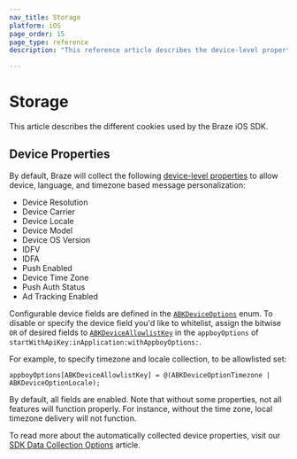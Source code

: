 ```yaml
---
nav_title: Storage
platform: iOS
page_order: 15
page_type: reference
description: "This reference article describes the device-level properties captured by the Braze iOS SDK."

---
```


# Storage

This article describes the different cookies used by the Braze iOS SDK.

## Device Properties

By default, Braze will collect the following [device-level properties](https://github.com/Appboy/appboy-ios-sdk/blob/16e893f2677af7de905b927505d4101c6fb2091d/AppboyKit/headers/AppboyKitLibrary/Appboy.h#L181) to allow device, language, and timezone based message personalization:

* Device Resolution
* Device Carrier
* Device Locale
* Device Model
* Device OS Version
* IDFV
* IDFA
* Push Enabled
* Device Time Zone
* Push Auth Status
* Ad Tracking Enabled

Configurable device fields are defined in the [`ABKDeviceOptions`](https://github.com/Appboy/appboy-ios-sdk/blob/4390e9eac8401bccdb81b053fa54eb87b1f6fcaa/Appboy-tvOS-SDK/AppboyTVOSKit.framework/Headers/Appboy.h#L179) enum. To disable or specify the device field you'd like to whitelist, assign the bitwise `OR` of desired fields to [`ABKDeviceAllowlistKey`](https://github.com/Appboy/appboy-ios-sdk/blob/fed071000722673754da288cace15c1ff8aca432/AppboyKit/include/Appboy.h#L148) in the `appboyOptions` of `startWithApiKey:inApplication:withAppboyOptions:`.

For example, to specify timezone and locale collection, to be allowlisted set:
```
appboyOptions[ABKDeviceAllowlistKey] = @(ABKDeviceOptionTimezone | ABKDeviceOptionLocale);
```

By default, all fields are enabled. Note that without some properties, not all features will function properly. For instance, without the time zone, local timezone delivery will not function.

To read more about the automatically collected device properties, visit our [SDK Data Collection Options](https://www.braze.com/docs/user_guide/data_and_analytics/user_data_collection/sdk_data_collection/) article. 
